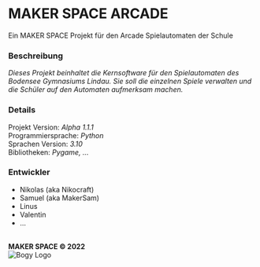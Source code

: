 # MAKER SPACE ARCADE
Ein MAKER SPACE Projekt für den Arcade Spielautomaten der Schule

### Beschreibung
_Dieses Projekt beinhaltet die Kernsoftware für den Spielautomaten
des Bodensee Gymnasiums Lindau.
Sie soll die einzelnen Spiele verwalten und
die Schüler auf den Automaten aufmerksam machen._

### Details
Projekt Version: _Alpha 1.1.1_\
Programmiersprache: _Python_\
Sprachen Version: _3.10_\
Bibliotheken: _Pygame, ..._

### Entwickler
- Nikolas (aka Nikocraft)
- Samuel (aka MakerSam)
- Linus
- Valentin
- ...

\
**MAKER SPACE © 2022**\
![Bogy Logo](ressourcen/bilder/bogy_logo.jpg)
